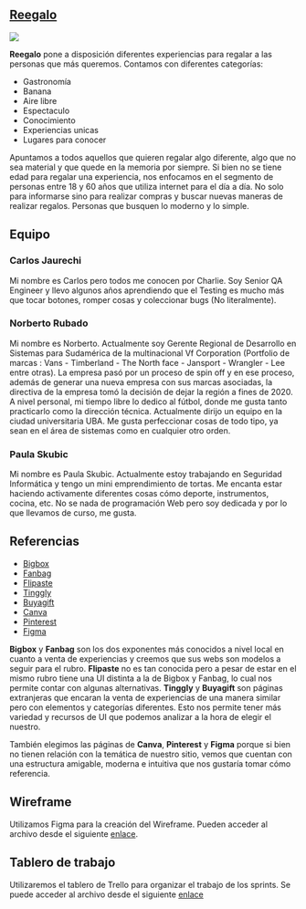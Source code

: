 ## [Reegalo](https://github.com/cjaurechi/proyecto-dh-6)

![](https://i.imgur.com/GDQNYKZ.png)

**Reegalo** pone a disposición diferentes experiencias para regalar a las personas que más queremos. Contamos con diferentes categorías:

- Gastronomía
- Banana
- Aire libre
- Espectaculo
- Conocimiento
- Experiencias unicas
- Lugares para conocer

Apuntamos a todos aquellos que quieren regalar algo diferente, algo que no sea material y que quede en la memoria por siempre. Si bien no se tiene edad para regalar una experiencia, nos enfocamos en el segmento de personas entre 18 y 60 años que utiliza internet para el día a día. No solo para informarse sino para realizar compras y buscar nuevas maneras de realizar regalos. Personas que busquen lo moderno y lo simple.

## Equipo

### Carlos Jaurechi
Mi nombre es Carlos pero todos me conocen por Charlie. Soy Senior QA Engineer y llevo algunos años aprendiendo que el Testing es mucho más que tocar botones, romper cosas y coleccionar bugs (No literalmente).

### Norberto Rubado
Mi nombre es Norberto. Actualmente soy Gerente Regional de Desarrollo en Sistemas para Sudamérica de la multinacional Vf Corporation (Portfolio de marcas : Vans - Timberland - The North face - Jansport - Wrangler - Lee entre otras). La empresa pasó por un proceso de spin off y en ese proceso, además de generar una nueva empresa con sus marcas asociadas, la directiva de la empresa tomó la decisión de dejar la región a fines de 2020. A nivel personal, mi tiempo libre lo dedico al fútbol, donde me gusta tanto practicarlo como la dirección técnica. Actualmente dirijo un equipo en la ciudad universitaria UBA. Me gusta perfeccionar cosas de todo tipo, ya sean en el área de sistemas como en cualquier otro orden.

### Paula Skubic
Mi nombre es Paula Skubic. Actualmente estoy trabajando en Seguridad Informática y tengo un mini emprendimiento de tortas. Me encanta estar haciendo activamente diferentes cosas cómo deporte, instrumentos, cocina, etc. No se nada de programación Web pero soy dedicada y por lo que llevamos de curso, me gusta.

## Referencias

- [Bigbox](https://bigbox.com.ar)
- [Fanbag](https://fanbag.com.ar)
- [Flipaste](https://www.flipaste.com.ar)
- [Tinggly](https://www.tinggly.com)
- [Buyagift](https://www.buyagift.co.uk)
- [Canva](https://www.canva.com/)
- [Pinterest](https://ar.pinterest.com/)
- [Figma](https://www.figma.com/)

**Bigbox** y **Fanbag** son los dos exponentes más conocidos a nivel local en cuanto a venta de experiencias y creemos que sus webs son modelos a seguir para el rubro. **Flipaste** no es tan conocida pero a pesar de estar en el mismo rubro tiene una UI distinta a la de Bigbox y Fanbag, lo cual nos permite contar con algunas alternativas. **Tinggly** y **Buyagift** son páginas extranjeras que encaran la venta de experiencias de una manera similar pero con elementos y categorías diferentes. Esto nos permite tener más variedad y recursos de UI que podemos analizar a la hora de elegir el nuestro.

También elegimos las páginas de **Canva**, **Pinterest** y **Figma** porque si bien no tienen relación con la temática de nuestro sitio, vemos que cuentan con una estructura amigable, moderna e intuitiva que nos gustaría tomar cómo referencia.

## Wireframe

Utilizamos Figma para la creación del Wireframe. Pueden acceder al archivo desde el siguiente [enlace](https://www.figma.com/file/RTTJAlU851LmsXwILgfU0G/Reegalo?node-id=32%3A1963).


## Tablero de trabajo
Utilizaremos el tablero de Trello para organizar el trabajo de los sprints. Se puede acceder al archivo desde el siguiente [enlace](https://trello.com/b/TfWIapkO/proyecto-dh-6)
